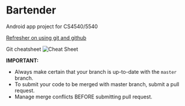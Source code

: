 # Bartender
Android app project for CS4540/5540

[Refresher on using git and github](https://try.github.io/levels/1/challenges/1)

Git cheatsheet
![Cheat Sheet](https://s-media-cache-ak0.pinimg.com/originals/25/9a/ca/259aca7a772f06f110c73f2740c29a65.png)


**IMPORTANT:** 
* Always make certain that your branch is up-to-date with the `master` branch.
* To submit your code to be merged with master branch, submit a pull request.
* Manage merge conflicts BEFORE submitting pull request.
